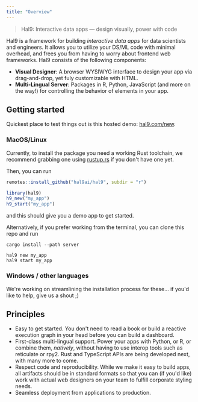 ```yaml
---
title: "Overview"
---
```


> Hal9: Interactive data apps &mdash; design visually, power with code

Hal9 is a framework for building *interactive data apps* for data scientists and engineers. It allows you to utilize your DS/ML code with minimal overhead, and frees you from having to worry about frontend web frameworks. Hal9 consists of the following components:

- **Visual Designer**: A browser WYSIWYG interface to design your app via drag-and-drop, yet fuly customizable with HTML.
- **Multi-Lingual Server**: Packages in R, Python, JavaScript (and more on the way!) for controlling the behavior of elements in your app.

## Getting started

Quickest place to test things out is this hosted demo: [hal9.com/new](https://hal9.com/new).

### MacOS/Linux

Currently, to install the package you need a working Rust toolchain, we recommend grabbing one using [rustup.rs](https://rustup.rs) if you don't have one yet.

Then, you can run

```r
remotes::install_github("hal9ai/hal9", subdir = "r")

library(hal9)
h9_new("my_app")
h9_start("my_app")
```

and this should give you a demo app to get started.

Alternatively, if you prefer working from the terminal, you can clone this repo and run

```
cargo install --path server

hal9 new my_app
hal9 start my_app
```

### Windows / other languages

We're working on streamlining the installation process for these... if you'd like to help, give us a shout ;)

## Principles

- Easy to get started. You don't need to read a book or build a reactive execution graph in your head
 before you can build a dashboard.
- First-class multi-lingual support. Power your apps with Python, or R, or combine them, *natively*, without having
to use interop tools such as reticulate or rpy2. Rust and TypeScript APIs are being developed next, with many more to come.
- Respect code and reproducibility. While we make it easy to build apps, all artifacts should be in standard formats
so that you can (if you'd like) work with actual web designers on your team to fulfill corporate styling needs.
- Seamless deployment from applications to production.

